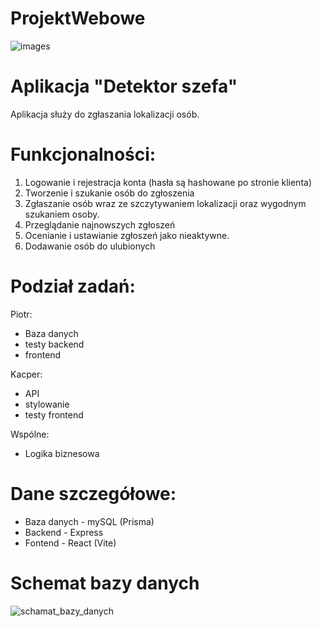 # ProjektWebowe
![images](https://github.com/GitMasterProgrammer/ProjektWebowe/assets/118828179/9fe273df-f5f7-448e-9961-cbe878c8e6e9)
⠀⠀⠀⠀⠀⠀⠀⠀⠀⠀
<h1>Aplikacja "Detektor szefa"</h1>
Aplikacja służy do zgłaszania lokalizacji osób.

# Funkcjonalności:
1. Logowanie i rejestracja konta (hasła są hashowane po stronie klienta)
2. Tworzenie i szukanie osób do zgłoszenia
3. Zgłaszanie osób wraz ze szczytywaniem lokalizacji oraz wygodnym szukaniem osoby.
4. Przeglądanie najnowszych zgłoszeń
5. Ocenianie i ustawianie zgłoszeń jako nieaktywne.
6. Dodawanie osób do ulubionych

# Podział zadań:
Piotr:
- Baza danych
- testy backend
- frontend

Kacper:
- API
- stylowanie
- testy frontend

Wspólne:
- Logika biznesowa

# Dane szczegółowe:
- Baza danych - mySQL (Prisma)
- Backend - Express
- Fontend - React (Vite)


# Schemat bazy danych
![schamat_bazy_danych](https://github.com/GitMasterProgrammer/ProjektWebowe/assets/126171998/3c2f9319-5f55-4882-9d4f-e2f946405258)



